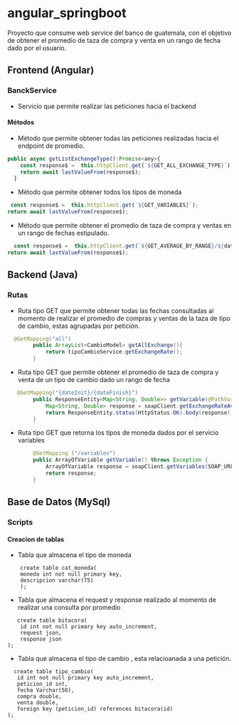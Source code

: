 # angular_springboot

Proyecto que consume web service del banco de guatemala, con el objetivo de obtener el promedio de taza de compra y venta en un rango de fecha dado por el usuario.


## Frontend (Angular)

### BanckService
* Servicio que permite realizar las peticiones hacia el backend

#### Métodos

* Método que permite obtener todas las peticiones realizadas hacia el endpoint de promedio.

```js
public async getListExchangeType():Promise<any>{
    const response$ =  this.httpClient.get(`${GET_ALL_EXCHANGE_TYPE}`);
    return await lastValueFrom(response$);
  }
```

* Método que permite obtener todos los tipos de moneda

```js
 const response$ =  this.httpClient.get(`${GET_VARIABLES}`);
return await lastValueFrom(response$);
```


* Método que permite obtener el promedio de taza de compra y ventas en un rango de fechas estipulado.

```js
  const response$ =  this.httpClient.get(`${GET_AVERAGE_BY_RANGE}/${dateInit}/${dateFinish}`);
return await lastValueFrom(response$);
```



## Backend (Java)
### Rutas
   
* Ruta tipo GET que permite obtener todas las fechas consultadas al momento de realizar el promedio de compras y ventas de la taza de tipo de cambio, estas agrupadas por petición.

```java
  @GetMapping("all")
        public ArrayList<CambioModel> getAllExchange(){
            return tipoCambioService.getExchangeRate();
        }
```

* Ruta tipo GET que permite obtener el promedio de taza de compra y venta de un tipo de cambio dado un rango de fecha

```java
   @GetMapping("{dateInit}/{dateFinish}")
        public ResponseEntity<Map<String, Double>> getVariable(@PathVariable String dateInit, @PathVariable String dateFinish) throws Exception {
            Map<String, Double> response = soapClient.getExchangeRateAverage(SOAP_URL,dateInit,dateFinish);
            return ResponseEntity.status(HttpStatus.OK).body(response);
        }
```

* Ruta tipo GET que retorna los tipos de moneda dados por el servicio variables 
```java
        @GetMapping ("/variables")
        public ArrayOfVariable getVariable() throws Exception {
            ArrayOfVariable response = soapClient.getVariables(SOAP_URL);
            return response;
        }
```

## Base de Datos (MySql)

### Scripts

#### Creacion de tablas

* Tabla que almacena el tipo de moneda

```
    create table cat_moneda(
    moneda int not null primary key,
    descripcion varchar(75)
    );
```

* Tabla que almacena el request y response realizado al momento de realizar una consulta por promedio

```
   create table bitacora(
    id int not null primary key auto_increment,
    request json,
    response json
);
```

* Tabla que almacena el tipo de cambio , esta relacioanada a una petición.

```
  create table tipo_cambio(
   id int not null primary key auto_increment,
   peticion_id int,
   fecha Varchar(50),
   compra double,
   venta double,
   foreign key (peticion_id) references bitacora(id)
);

```
